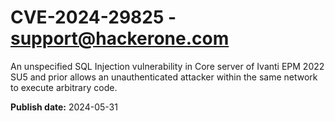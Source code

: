 # CVE-2024-29825 - support@hackerone.com

An unspecified SQL Injection vulnerability in Core server of Ivanti EPM 2022 SU5 and prior allows an unauthenticated attacker within the same network to execute arbitrary code.

**Publish date:** 2024-05-31
